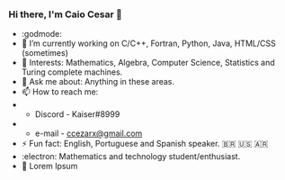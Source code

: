 ### Hi there, I'm Caio Cesar 🤘

- :godmode:
- 🔭 I’m currently working on C/C++, Fortran, Python, Java, HTML/CSS (sometimes)
- 🌱 Interests: Mathematics, Algebra, Computer Science, Statistics and Turing complete machines.
- 💬 Ask me about: Anything in these areas.
- 📫 How to reach me: 
-   * Discord - Kaiser#8999
-   * e-mail - ccezarx@gmail.com
- ⚡ Fun fact: English, Portuguese and Spanish speaker. :brazil: :us: :argentina:
- :electron: Mathematics and technology student/enthusiast.
- :triangular_flag_on_post: Lorem Ipsum

